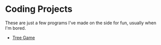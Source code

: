 # Coding Projects
These are just a few programs I've made on the side for fun, usually when I'm bored.
* [Tree Game](/Tree_Game)
